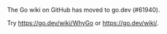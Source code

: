 The Go wiki on GitHub has moved to go.dev (#61940).

Try <https://go.dev/wiki/WhyGo> or <https://go.dev/wiki/>.


